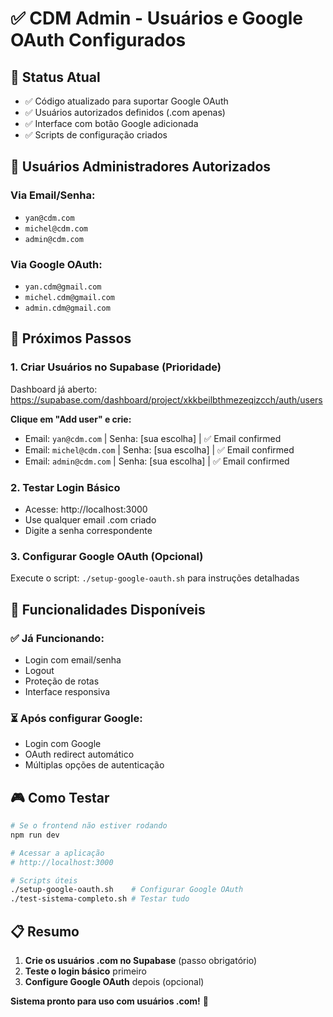 # ✅ CDM Admin - Usuários e Google OAuth Configurados

## 🎯 **Status Atual**

- ✅ Código atualizado para suportar Google OAuth
- ✅ Usuários autorizados definidos (.com apenas)
- ✅ Interface com botão Google adicionada
- ✅ Scripts de configuração criados

## 👥 **Usuários Administradores Autorizados**

### Via Email/Senha:

- `yan@cdm.com`
- `michel@cdm.com`
- `admin@cdm.com`

### Via Google OAuth:

- `yan.cdm@gmail.com`
- `michel.cdm@gmail.com`
- `admin.cdm@gmail.com`

## 🚀 **Próximos Passos**

### 1. **Criar Usuários no Supabase** (Prioridade)

Dashboard já aberto: https://supabase.com/dashboard/project/xkkbeilbthmezeqizcch/auth/users

**Clique em "Add user" e crie:**

- Email: `yan@cdm.com` | Senha: [sua escolha] | ✅ Email confirmed
- Email: `michel@cdm.com` | Senha: [sua escolha] | ✅ Email confirmed
- Email: `admin@cdm.com` | Senha: [sua escolha] | ✅ Email confirmed

### 2. **Testar Login Básico**

- Acesse: http://localhost:3000
- Use qualquer email .com criado
- Digite a senha correspondente

### 3. **Configurar Google OAuth** (Opcional)

Execute o script: `./setup-google-oauth.sh` para instruções detalhadas

## 🔧 **Funcionalidades Disponíveis**

### ✅ **Já Funcionando:**

- Login com email/senha
- Logout
- Proteção de rotas
- Interface responsiva

### ⏳ **Após configurar Google:**

- Login com Google
- OAuth redirect automático
- Múltiplas opções de autenticação

## 🎮 **Como Testar**

```bash
# Se o frontend não estiver rodando
npm run dev

# Acessar a aplicação
# http://localhost:3000

# Scripts úteis
./setup-google-oauth.sh    # Configurar Google OAuth
./test-sistema-completo.sh # Testar tudo
```

## 📋 **Resumo**

1. **Crie os usuários .com no Supabase** (passo obrigatório)
2. **Teste o login básico** primeiro
3. **Configure Google OAuth** depois (opcional)

**Sistema pronto para uso com usuários .com!** 🎉
